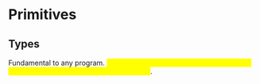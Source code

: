# Primitives

## Types

Fundamental to any program. <mark style="color:yellow;">Types tell us what our data means and what kind of operations we can perform on them</mark>.&#x20;
